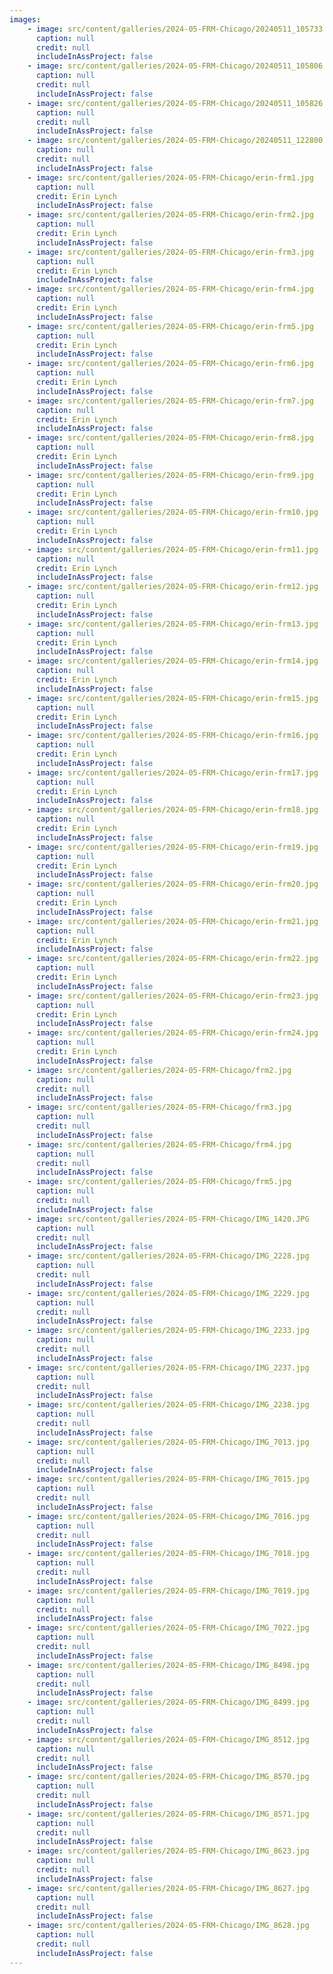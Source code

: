 ```yaml
---
images:
    - image: src/content/galleries/2024-05-FRM-Chicago/20240511_105733.jpg
      caption: null
      credit: null
      includeInAssProject: false
    - image: src/content/galleries/2024-05-FRM-Chicago/20240511_105806.jpg
      caption: null
      credit: null
      includeInAssProject: false
    - image: src/content/galleries/2024-05-FRM-Chicago/20240511_105826.jpg
      caption: null
      credit: null
      includeInAssProject: false
    - image: src/content/galleries/2024-05-FRM-Chicago/20240511_122800.jpg
      caption: null
      credit: null
      includeInAssProject: false
    - image: src/content/galleries/2024-05-FRM-Chicago/erin-frm1.jpg
      caption: null
      credit: Erin Lynch
      includeInAssProject: false
    - image: src/content/galleries/2024-05-FRM-Chicago/erin-frm2.jpg
      caption: null
      credit: Erin Lynch
      includeInAssProject: false
    - image: src/content/galleries/2024-05-FRM-Chicago/erin-frm3.jpg
      caption: null
      credit: Erin Lynch
      includeInAssProject: false
    - image: src/content/galleries/2024-05-FRM-Chicago/erin-frm4.jpg
      caption: null
      credit: Erin Lynch
      includeInAssProject: false
    - image: src/content/galleries/2024-05-FRM-Chicago/erin-frm5.jpg
      caption: null
      credit: Erin Lynch
      includeInAssProject: false
    - image: src/content/galleries/2024-05-FRM-Chicago/erin-frm6.jpg
      caption: null
      credit: Erin Lynch
      includeInAssProject: false
    - image: src/content/galleries/2024-05-FRM-Chicago/erin-frm7.jpg
      caption: null
      credit: Erin Lynch
      includeInAssProject: false
    - image: src/content/galleries/2024-05-FRM-Chicago/erin-frm8.jpg
      caption: null
      credit: Erin Lynch
      includeInAssProject: false
    - image: src/content/galleries/2024-05-FRM-Chicago/erin-frm9.jpg
      caption: null
      credit: Erin Lynch
      includeInAssProject: false
    - image: src/content/galleries/2024-05-FRM-Chicago/erin-frm10.jpg
      caption: null
      credit: Erin Lynch
      includeInAssProject: false
    - image: src/content/galleries/2024-05-FRM-Chicago/erin-frm11.jpg
      caption: null
      credit: Erin Lynch
      includeInAssProject: false
    - image: src/content/galleries/2024-05-FRM-Chicago/erin-frm12.jpg
      caption: null
      credit: Erin Lynch
      includeInAssProject: false
    - image: src/content/galleries/2024-05-FRM-Chicago/erin-frm13.jpg
      caption: null
      credit: Erin Lynch
      includeInAssProject: false
    - image: src/content/galleries/2024-05-FRM-Chicago/erin-frm14.jpg
      caption: null
      credit: Erin Lynch
      includeInAssProject: false
    - image: src/content/galleries/2024-05-FRM-Chicago/erin-frm15.jpg
      caption: null
      credit: Erin Lynch
      includeInAssProject: false
    - image: src/content/galleries/2024-05-FRM-Chicago/erin-frm16.jpg
      caption: null
      credit: Erin Lynch
      includeInAssProject: false
    - image: src/content/galleries/2024-05-FRM-Chicago/erin-frm17.jpg
      caption: null
      credit: Erin Lynch
      includeInAssProject: false
    - image: src/content/galleries/2024-05-FRM-Chicago/erin-frm18.jpg
      caption: null
      credit: Erin Lynch
      includeInAssProject: false
    - image: src/content/galleries/2024-05-FRM-Chicago/erin-frm19.jpg
      caption: null
      credit: Erin Lynch
      includeInAssProject: false
    - image: src/content/galleries/2024-05-FRM-Chicago/erin-frm20.jpg
      caption: null
      credit: Erin Lynch
      includeInAssProject: false
    - image: src/content/galleries/2024-05-FRM-Chicago/erin-frm21.jpg
      caption: null
      credit: Erin Lynch
      includeInAssProject: false
    - image: src/content/galleries/2024-05-FRM-Chicago/erin-frm22.jpg
      caption: null
      credit: Erin Lynch
      includeInAssProject: false
    - image: src/content/galleries/2024-05-FRM-Chicago/erin-frm23.jpg
      caption: null
      credit: Erin Lynch
      includeInAssProject: false
    - image: src/content/galleries/2024-05-FRM-Chicago/erin-frm24.jpg
      caption: null
      credit: Erin Lynch
      includeInAssProject: false
    - image: src/content/galleries/2024-05-FRM-Chicago/frm2.jpg
      caption: null
      credit: null
      includeInAssProject: false
    - image: src/content/galleries/2024-05-FRM-Chicago/frm3.jpg
      caption: null
      credit: null
      includeInAssProject: false
    - image: src/content/galleries/2024-05-FRM-Chicago/frm4.jpg
      caption: null
      credit: null
      includeInAssProject: false
    - image: src/content/galleries/2024-05-FRM-Chicago/frm5.jpg
      caption: null
      credit: null
      includeInAssProject: false
    - image: src/content/galleries/2024-05-FRM-Chicago/IMG_1420.JPG
      caption: null
      credit: null
      includeInAssProject: false
    - image: src/content/galleries/2024-05-FRM-Chicago/IMG_2228.jpg
      caption: null
      credit: null
      includeInAssProject: false
    - image: src/content/galleries/2024-05-FRM-Chicago/IMG_2229.jpg
      caption: null
      credit: null
      includeInAssProject: false
    - image: src/content/galleries/2024-05-FRM-Chicago/IMG_2233.jpg
      caption: null
      credit: null
      includeInAssProject: false
    - image: src/content/galleries/2024-05-FRM-Chicago/IMG_2237.jpg
      caption: null
      credit: null
      includeInAssProject: false
    - image: src/content/galleries/2024-05-FRM-Chicago/IMG_2238.jpg
      caption: null
      credit: null
      includeInAssProject: false
    - image: src/content/galleries/2024-05-FRM-Chicago/IMG_7013.jpg
      caption: null
      credit: null
      includeInAssProject: false
    - image: src/content/galleries/2024-05-FRM-Chicago/IMG_7015.jpg
      caption: null
      credit: null
      includeInAssProject: false
    - image: src/content/galleries/2024-05-FRM-Chicago/IMG_7016.jpg
      caption: null
      credit: null
      includeInAssProject: false
    - image: src/content/galleries/2024-05-FRM-Chicago/IMG_7018.jpg
      caption: null
      credit: null
      includeInAssProject: false
    - image: src/content/galleries/2024-05-FRM-Chicago/IMG_7019.jpg
      caption: null
      credit: null
      includeInAssProject: false
    - image: src/content/galleries/2024-05-FRM-Chicago/IMG_7022.jpg
      caption: null
      credit: null
      includeInAssProject: false
    - image: src/content/galleries/2024-05-FRM-Chicago/IMG_8498.jpg
      caption: null
      credit: null
      includeInAssProject: false
    - image: src/content/galleries/2024-05-FRM-Chicago/IMG_8499.jpg
      caption: null
      credit: null
      includeInAssProject: false
    - image: src/content/galleries/2024-05-FRM-Chicago/IMG_8512.jpg
      caption: null
      credit: null
      includeInAssProject: false
    - image: src/content/galleries/2024-05-FRM-Chicago/IMG_8570.jpg
      caption: null
      credit: null
      includeInAssProject: false
    - image: src/content/galleries/2024-05-FRM-Chicago/IMG_8571.jpg
      caption: null
      credit: null
      includeInAssProject: false
    - image: src/content/galleries/2024-05-FRM-Chicago/IMG_8623.jpg
      caption: null
      credit: null
      includeInAssProject: false
    - image: src/content/galleries/2024-05-FRM-Chicago/IMG_8627.jpg
      caption: null
      credit: null
      includeInAssProject: false
    - image: src/content/galleries/2024-05-FRM-Chicago/IMG_8628.jpg
      caption: null
      credit: null
      includeInAssProject: false
---
```

